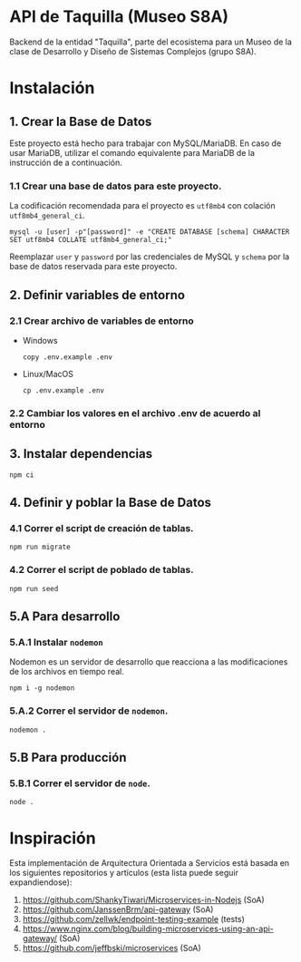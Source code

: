 # API de Taquilla (Museo S8A)

Backend de la entidad "Taquilla", parte del ecosistema para un Museo de la clase de Desarrollo y Diseño de Sistemas Complejos (grupo S8A).

# Instalación

## 1. Crear la Base de Datos

Este proyecto está hecho para trabajar con MySQL/MariaDB. En caso de usar MariaDB, utilizar el comando equivalente para MariaDB de la instrucción de a continuación.

### 1.1 Crear una base de datos para este proyecto.

La codificación recomendada para el proyecto es `utf8mb4` con colación `utf8mb4_general_ci`.

```mysql -u [user] -p"[password]" -e "CREATE DATABASE [schema] CHARACTER SET utf8mb4 COLLATE utf8mb4_general_ci;"```

Reemplazar `user` y `password` por las credenciales de MySQL y `schema` por la base de datos reservada para este proyecto.


## 2. Definir variables de entorno

### 2.1 Crear archivo de variables de entorno

- Windows

   ```copy .env.example .env```

- Linux/MacOS

    ```cp .env.example .env```

### 2.2 Cambiar los valores en el archivo .env de acuerdo al entorno


## 3. Instalar dependencias

```npm ci```

## 4. Definir y poblar la Base de Datos

### 4.1 Correr el script de creación de tablas.

```npm run migrate```

### 4.2 Correr el script de poblado de tablas.

```npm run seed```

## 5.A Para desarrollo

### 5.A.1 Instalar `nodemon`
Nodemon es un servidor de desarrollo que reacciona a las modificaciones de los archivos en tiempo real.

```npm i -g nodemon```

### 5.A.2 Correr el servidor de `nodemon`.

```nodemon .```

## 5.B Para producción

### 5.B.1 Correr el servidor de `node`.

```node .```

# Inspiración

Esta implementación de Arquitectura Orientada a Servicios está basada en los siguientes repositorios y artículos (esta lista puede seguir expandiendose):

1. https://github.com/ShankyTiwari/Microservices-in-Nodejs (SoA)
2. https://github.com/JanssenBrm/api-gateway (SoA)
3. https://github.com/zellwk/endpoint-testing-example (tests)
4. https://www.nginx.com/blog/building-microservices-using-an-api-gateway/ (SoA)
5. https://github.com/jeffbski/microservices (SoA)